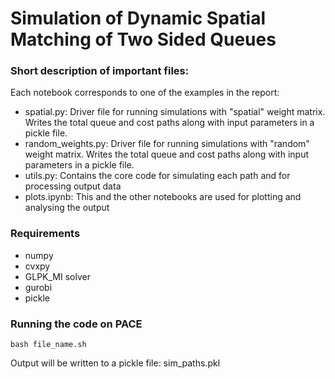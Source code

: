 # Simulation of Dynamic Spatial Matching of Two Sided Queues

### Short description of important files:
Each notebook corresponds to one of the examples in the report:
- spatial.py: Driver file for running simulations with "spatial" weight matrix. Writes the total queue and cost paths along with input parameters in a pickle file.
- random_weights.py: Driver file for running simulations with "random" weight matrix. Writes the total queue and cost paths along with input parameters in a pickle file.
- utils.py: Contains the core code for simulating each path and for processing output data
- plots.ipynb: This and the other notebooks are used for plotting and analysing the output

### Requirements
- numpy
- cvxpy
- GLPK_MI solver
- gurobi
- pickle

### Running the code on PACE
```Shell
bash file_name.sh
```
Output will be written to a pickle file: sim_paths.pkl
